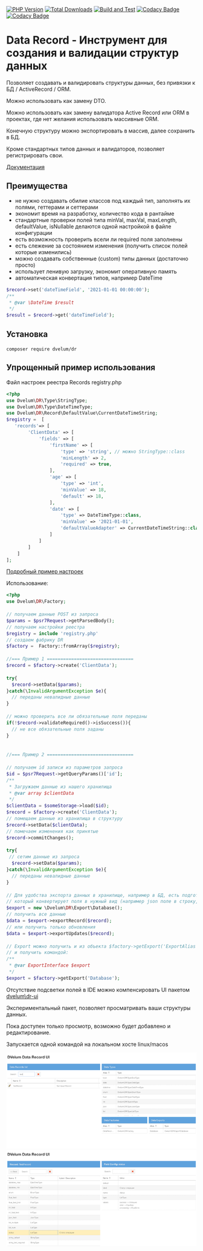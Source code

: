 [![PHP Version](https://img.shields.io/badge/php-7.4%2B-blue.svg)](https://packagist.org/packages/dvelum/dr)
[![Total Downloads](https://img.shields.io/packagist/dt/dvelum/dr.svg?style=flat-square)](https://packagist.org/packages/dvelum/dr)
[![Build and Test](https://github.com/dvelum/DR/actions/workflows/build_and_test.yml/badge.svg?branch=develop)](https://github.com/dvelum/DR/actions/workflows/build_and_test.yml)
[![Codacy Badge](https://app.codacy.com/project/badge/Grade/19085497d8fa41689b0c7da4bb1318be)](https://www.codacy.com/gh/dvelum/DR/dashboard?utm_source=github.com&amp;utm_medium=referral&amp;utm_content=dvelum/DR&amp;utm_campaign=Badge_Grade)
[![Codacy Badge](https://app.codacy.com/project/badge/Coverage/19085497d8fa41689b0c7da4bb1318be)](https://www.codacy.com/gh/dvelum/DR/dashboard?utm_source=github.com&utm_medium=referral&utm_content=dvelum/DR&utm_campaign=Badge_Coverage)

# Data Record - Инструмент для создания и валидации структур данных

Позволяет создавать и валидировать структуры данных, без привязки к БД / ActiveRecord / ORM. 

Можно использовать как замену DTO.

Можно использовать как замену валидатора Active Record или ORM в проектах, где нет желания использовать
массивные ORM.

Конечную структуру можно экспортировать в массив, далее сохранить в БД.

Кроме стандартных типов данных и валидаторов, позволяет регистрировать свои.

[Документация](docs/readme.md)

## Преимущества
* не нужно создавать обилие классов под каждый тип, заполнять их полями, геттерами и сеттерами
* экономит время на разработку, количество кода в рантайме
* стандартные проверки полей типа minVal, maxVal, maxLength, defaultValue, isNullable делаются одной настройкой в файле конфигурации
* есть возможность проверить всели ли required поля заполнены
* есть слежение за состоянием изменения (получить список полей которые изменились)
* можно создавать собственные (custom) типы данных (достаточно просто)
* использует ленивую загрузку, экономит оперативную память
* автоматическая конвертация типов, например DateTime 

```php 
$record->set('dateTimeField', '2021-01-01 00:00:00');
/**
 * @var \DateTime $result
 */
$result = $record->get('dateTimeField');
```


## Установка

`composer require dvelum/dr`

## Упрощенный пример использования

Файл настроек реестра Records registry.php
```php
<?php
use Dvelum\DR\Type\StringType;
use Dvelum\DR\Type\DateTimeType;
use Dvelum\DR\Record\DefaultValue\CurrentDateTimeString;
$registry =  [
   'records'=> [
        'ClientData' => [
            'fields' => [
                'firstName' => [
                    'type' => 'string', // можно StringType::class
                    'minLength' => 2,
                    'required' => true,
                ],
                'age' => [
                    'type' => 'int',
                    'minValue' => 18,
                    'default' => 18,
                ],
                'date' => [
                    'type' => DateTimeType::class,
                    'minValue' => '2021-01-01',
                    'defaultValueAdapter' => CurrentDateTimeString::class
                ]
            ]
        ]
    ]
];
```
[Подробный пример настроек](docs/registry_example.md)

Использование: 

```php
<?php
use Dvelum\DR\Factory;

// получаем данные POST из запроса
$params = $psr7Request->getParsedBody();
// получаем настройки реестра
$registry = include 'registry.php'
// создаем фабрику DR
$factory =  Factory::fromArray($registry);

//=== Пример 1 ================================
$record = $factory->create('ClientData');

try{
  $record->setData($params);
}catch(\InvalidArgumentException $e){
  // переданы невалидные данные
}

// можно проверить все ли обязательные поля переданы
if(!$record->validateRequired()->isSuccess()){
  // не все обязательные поля заданы
}


//=== Пример 2 ================================

// получаем id записи из параметров запроса
$id = $psr7Request->getQueryParams()['id'];
/**
 * Загружаем данные из нашего хранилища
 * @var array $clientData 
 */
$clientData = $someStorage->load($id);
$record = $factory->create('ClientData');
// помещаем данные из хранилища в структуру
$record->setData($clientData);
// помечаем изменения как принятые
$record->commitChanges();

try{
 // сетим данные из запроса
  $record->setData($params);
}catch(\InvalidArgumentException $e){
  // переданы невалидные данные
}

// Для удобства экспорта данных в хранилище, например в БД, есть подготовленный класс экспорта, 
// который конвертирует поля в нужный вид (например json поле в строку, DateTime в строку формата 'Y-m-d H:i:s')
$export = new \Dvelum\DR\Export\Database();
// получить все данные
$data = $export->exportRecord($record);
// или получить только обновления
$data = $export->exportUpdates($record);

// Export можно получить и из объекта $factory->getExport('ExportAlias'), тогда его нужно будет зарегистрировать при создании $factory
// и получить командой:
/**
 * @var ExportInterface $export
 */
$export = $factory->getExport('Database');
```

Отсутствие подсветки полей в IDE можно компенсировать UI пакетом [dvelum\dr-ui](https://github.com/dvelum/DR-ui)

Экспериментальный пакет, позволяет просматривать ваши структуры данных.

Пока доступен только просмотр, возможно будет добавлено и редактирование.

Запускается одной командой на локальном хосте linux/macos

![](docs/screen2.png)
![](docs/screen1.png)

